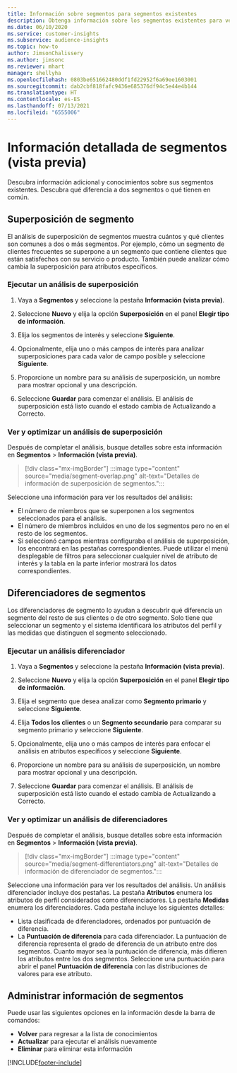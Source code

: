 ```yaml
---
title: Información sobre segmentos para segmentos existentes
description: Obtenga información sobre los segmentos existentes para ver las diferencias y los puntos en común.
ms.date: 06/10/2020
ms.service: customer-insights
ms.subservice: audience-insights
ms.topic: how-to
author: JimsonChalissery
ms.author: jimsonc
ms.reviewer: mhart
manager: shellyha
ms.openlocfilehash: 0803be651662480ddf1fd22952f6a69ee1603001
ms.sourcegitcommit: dab2cbf818fafc9436e685376df94c5e44e4b144
ms.translationtype: HT
ms.contentlocale: es-ES
ms.lasthandoff: 07/13/2021
ms.locfileid: "6555006"
---
```

# <a name="segment-insights-preview"></a>Información detallada de segmentos (vista previa)

Descubra información adicional y conocimientos sobre sus segmentos existentes. Descubra qué diferencia a dos segmentos o qué tienen en común.

## <a name="segment-overlap"></a>Superposición de segmento

El análisis de superposición de segmentos muestra cuántos y qué clientes son comunes a dos o más segmentos. Por ejemplo, cómo un segmento de clientes frecuentes se superpone a un segmento que contiene clientes que están satisfechos con su servicio o producto.
También puede analizar cómo cambia la superposición para atributos específicos.

### <a name="run-an-overlap-analysis"></a>Ejecutar un análisis de superposición

1. Vaya a **Segmentos** y seleccione la pestaña **Información (vista previa)**.

1. Seleccione **Nuevo** y elija la opción **Superposición** en el panel **Elegir tipo de información**.

1. Elija los segmentos de interés y seleccione **Siguiente**.

1. Opcionalmente, elija uno o más campos de interés para analizar superposiciones para cada valor de campo posible y seleccione **Siguiente**.

1. Proporcione un nombre para su análisis de superposición, un nombre para mostrar opcional y una descripción.

1. Seleccione **Guardar** para comenzar el análisis. El análisis de superposición está listo cuando el estado cambia de Actualizando a Correcto.

### <a name="view-and-optimize-an-overlap-analysis"></a>Ver y optimizar un análisis de superposición

Después de completar el análisis, busque detalles sobre esta información en **Segmentos** > **Información (vista previa)**.

> [!div class="mx-imgBorder"]
> :::image type="content" source="media/segment-overlap.png" alt-text="Detalles de información de superposición de segmentos.":::

Seleccione una información para ver los resultados del análisis:

- El número de miembros que se superponen a los segmentos seleccionados para el análisis.
- El número de miembros incluidos en uno de los segmentos pero no en el resto de los segmentos.
- Si seleccionó campos mientras configuraba el análisis de superposición, los encontrará en las pestañas correspondientes. Puede utilizar el menú desplegable de filtros para seleccionar cualquier nivel de atributo de interés y la tabla en la parte inferior mostrará los datos correspondientes.

## <a name="segment-differentiators"></a>Diferenciadores de segmentos

Los diferenciadores de segmento lo ayudan a descubrir qué diferencia un segmento del resto de sus clientes o de otro segmento. Solo tiene que seleccionar un segmento y el sistema identificará los atributos del perfil y las medidas que distinguen el segmento seleccionado.

### <a name="run-a-differentiator-analysis"></a>Ejecutar un análisis diferenciador

1. Vaya a **Segmentos** y seleccione la pestaña **Información (vista previa)**.

1. Seleccione **Nuevo** y elija la opción **Superposición** en el panel **Elegir tipo de información**.

1. Elija el segmento que desea analizar como **Segmento primario** y seleccione **Siguiente**.

1. Elija **Todos los clientes** o un **Segmento secundario** para comparar su segmento primario y seleccione **Siguiente**.

1. Opcionalmente, elija uno o más campos de interés para enfocar el análisis en atributos específicos y seleccione **Siguiente**.

1. Proporcione un nombre para su análisis de superposición, un nombre para mostrar opcional y una descripción.

1. Seleccione **Guardar** para comenzar el análisis. El análisis de superposición está listo cuando el estado cambia de Actualizando a Correcto.

### <a name="view-and-optimize-a-differentiators-analysis"></a>Ver y optimizar un análisis de diferenciadores

Después de completar el análisis, busque detalles sobre esta información en **Segmentos** > **Información (vista previa)**.

> [!div class="mx-imgBorder"]
> :::image type="content" source="media/segment-differentiators.png" alt-text="Detalles de información de diferenciador de segmentos.":::

Seleccione una información para ver los resultados del análisis. Un análisis diferenciador incluye dos pestañas. La pestaña **Atributos** enumera los atributos de perfil considerados como diferenciadores. La pestaña **Medidas** enumera los diferenciadores. Cada pestaña incluye los siguientes detalles:

- Lista clasificada de diferenciadores, ordenados por puntuación de diferencia.
- La **Puntuación de diferencia** para cada diferenciador. La puntuación de diferencia representa el grado de diferencia de un atributo entre dos segmentos. Cuanto mayor sea la puntuación de diferencia, más difieren los atributos entre los dos segmentos. Seleccione una puntuación para abrir el panel **Puntuación de diferencia** con las distribuciones de valores para ese atributo.

## <a name="manage-segment-insights"></a>Administrar información de segmentos

Puede usar las siguientes opciones en la información desde la barra de comandos:

- **Volver** para regresar a la lista de conocimientos
- **Actualizar** para ejecutar el análisis nuevamente
- **Eliminar** para eliminar esta información


[!INCLUDE[footer-include](../includes/footer-banner.md)]